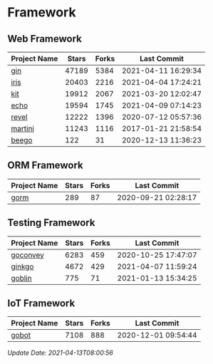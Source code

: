 # Framework

## Web Framework
| Project Name | Stars | Forks | Last Commit |
| ------------ | ----- | ----- | ----------- |
| [gin](https://github.com/gin-gonic/gin) | 47189 | 5384 | 2021-04-11 16:29:34 |
| [iris](https://github.com/kataras/iris) | 20403 | 2216 | 2021-04-04 17:24:21 |
| [kit](https://github.com/go-kit/kit) | 19912 | 2067 | 2021-03-20 12:02:47 |
| [echo](https://github.com/labstack/echo) | 19594 | 1745 | 2021-04-09 07:14:23 |
| [revel](https://github.com/revel/revel) | 12222 | 1396 | 2020-07-12 05:57:36 |
| [martini](https://github.com/go-martini/martini) | 11243 | 1116 | 2017-01-21 21:58:54 |
| [beego](https://github.com/astaxie/beego) | 122 | 31 | 2020-12-13 11:36:23 |

## ORM Framework
| Project Name | Stars | Forks | Last Commit |
| ------------ | ----- | ----- | ----------- |
| [gorm](https://github.com/jinzhu/gorm) | 289 | 87 | 2020-09-21 02:28:17 |

## Testing Framework
| Project Name | Stars | Forks | Last Commit |
| ------------ | ----- | ----- | ----------- |
| [goconvey](https://github.com/smartystreets/goconvey) | 6283 | 459 | 2020-10-25 17:47:07 |
| [ginkgo](https://github.com/onsi/ginkgo) | 4672 | 429 | 2021-04-07 11:59:24 |
| [goblin](https://github.com/franela/goblin) | 775 | 71 | 2021-01-13 15:34:25 |

## IoT Framework
| Project Name | Stars | Forks | Last Commit |
| ------------ | ----- | ----- | ----------- |
| [gobot](https://github.com/hybridgroup/gobot) | 7108 | 888 | 2020-12-01 09:54:44 |

*Update Date: 2021-04-13T08:00:56*